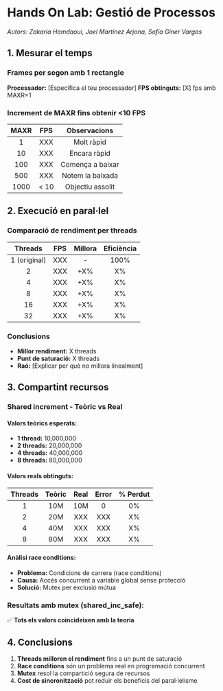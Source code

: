 # **Hands On Lab: Gestió de Processos**
*Autors: Zakaria Hamdaoui, Joel Martínez Arjona, Sofía Giner Vargas*

## 1. Mesurar el temps

### **Frames per segon amb 1 rectangle**
**Processador:** [Especifica el teu processador]
**FPS obtinguts:** [X] fps amb MAXR=1

### **Increment de MAXR fins obtenir <10 FPS**

| **MAXR** | **FPS** | **Observacions** |
|:--------:|:-------:|:----------------:|
| 1        | XXX     | Molt ràpid       |
| 10       | XXX     | Encara ràpid     |
| 100      | XXX     | Comença a baixar |
| 500      | XXX     | Notem la baixada |
| 1000     | < 10    | Objectiu assolit |

## 2. Execució en paral·lel

### **Comparació de rendiment per threads**

| **Threads** | **FPS** | **Millora** | **Eficiència** |
|:-----------:|:-------:|:-----------:|:--------------:|
| 1 (original)| XXX     | -           | 100%           |
| 2           | XXX     | +X%         | X%             |
| 4           | XXX     | +X%         | X%             |
| 8           | XXX     | +X%         | X%             |
| 16          | XXX     | +X%         | X%             |
| 32          | XXX     | +X%         | X%             |

### **Conclusions**
- **Millor rendiment:** X threads
- **Punt de saturació:** X threads
- **Raó:** [Explicar per què no millora linealment]

## 3. Compartint recursos

### **Shared increment - Teòric vs Real**

#### **Valors teòrics esperats:**
- **1 thread:** 10,000,000
- **2 threads:** 20,000,000  
- **4 threads:** 40,000,000
- **8 threads:** 80,000,000

#### **Valors reals obtinguts:**

| **Threads** | **Teòric** | **Real** | **Error** | **% Perdut** |
|:-----------:|:----------:|:--------:|:---------:|:------------:|
| 1           | 10M        | 10M      | 0         | 0%           |
| 2           | 20M        | XXX      | XXX       | X%           |
| 4           | 40M        | XXX      | XXX       | X%           |
| 8           | 80M        | XXX      | XXX       | X%           |

#### **Anàlisi race conditions:**
- **Problema:** Condicions de carrera (race conditions)
- **Causa:** Accés concurrent a variable global sense protecció
- **Solució:** Mutex per exclusió mútua

### **Resultats amb mutex (shared_inc_safe):**
✅ **Tots els valors coincideixen amb la teoria**

## 4. Conclusions

1. **Threads milloren el rendiment** fins a un punt de saturació
2. **Race conditions** són un problema real en programació concurrent  
3. **Mutex** resol la compartició segura de recursos
4. **Cost de sincronització** pot reduir els beneficis del paral·lelisme